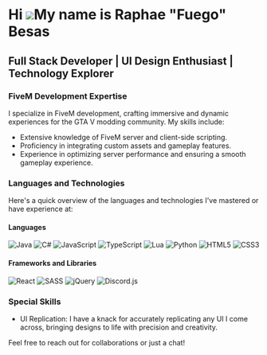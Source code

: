 Hi ![](https://user-images.githubusercontent.com/18350557/176309783-0785949b-9127-417c-8b55-ab5a4333674e.gif)My name is Raphae "Fuego" Besas
============================================================================================================================================

## Full Stack Developer | UI Design Enthusiast | Technology Explorer

### FiveM Development Expertise
I specialize in FiveM development, crafting immersive and dynamic experiences for the GTA V modding community. My skills include:

- Extensive knowledge of FiveM server and client-side scripting.
- Proficiency in integrating custom assets and gameplay features.
- Experience in optimizing server performance and ensuring a smooth gameplay experience.

### Languages and Technologies
Here's a quick overview of the languages and technologies I've mastered or have experience at:

#### Languages
![Java](https://img.shields.io/badge/-Java-007396?style=flat&logo=java)
![C#](https://img.shields.io/badge/-C%23-239120?style=flat&logo=c-sharp)
![JavaScript](https://img.shields.io/badge/-JavaScript-F7DF1E?style=flat&logo=javascript)
![TypeScript](https://img.shields.io/badge/-TypeScript-3178C6?style=flat&logo=typescript)
![Lua](https://img.shields.io/badge/-Lua-2C2D72?style=flat&logo=lua)
![Python](https://img.shields.io/badge/-Python-3776AB?style=flat&logo=python)
![HTML5](https://img.shields.io/badge/-HTML5-E34F26?style=flat&logo=html5)
![CSS3](https://img.shields.io/badge/-CSS3-1572B6?style=flat&logo=css3)

#### Frameworks and Libraries
![React](https://img.shields.io/badge/-React-61DAFB?style=flat&logo=react)
![SASS](https://img.shields.io/badge/-SASS-CC6699?style=flat&logo=sass)
![jQuery](https://img.shields.io/badge/-jQuery-0769AD?style=flat&logo=jquery)
![Discord.js](https://img.shields.io/badge/-Discord.js-5865F2?style=flat&logo=discord)

### Special Skills
- UI Replication: I have a knack for accurately replicating any UI I come across, bringing designs to life with precision and creativity.

Feel free to reach out for collaborations or just a chat!
